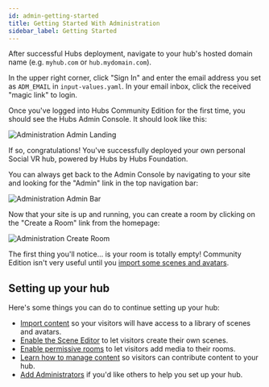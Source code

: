 ```yaml
---
id: admin-getting-started
title: Getting Started With Administration
sidebar_label: Getting Started
---
```


After successful Hubs deployment, navigate to your hub's hosted domain name (e.g. `myhub.com` or `hub.mydomain.com`). 

In the upper right corner, click "Sign In" and enter the email address you set as `ADM_EMAIL` in `input-values.yaml`.
In your email inbox, click the received "magic link" to login.

Once you've logged into Hubs Community Edition for the first time, you should see the Hubs Admin Console.
It should look like this:

![Administration Admin Landing](img/admin-landing.png)

If so, congratulations! You've successfully deployed your own personal Social VR hub, powered by Hubs by Hubs Foundation.

You can always get back to the Admin Console by navigating to your site and looking for the "Admin" link in the top navigation bar:

![Administration Admin Bar](img/navbar-admin.jpeg)

Now that your site is up and running, you can create a room by clicking on the "Create a Room" link from the homepage:

![Administration Create Room](img/homepage-create-room.jpeg)

The first thing you'll notice... is your room is totally empty! Community Edition isn't very useful until you [import some scenes and avatars](./admin-importing-content).

## Setting up your hub

Here's some things you can do to continue setting up your hub:

- [Import content](./admin-importing-content) so your visitors will have access to a library of scenes and avatars.
- [Enable the Scene Editor](./admin-enable-scene-editor) to let visitors create their own scenes.
- [Enable permissive rooms](./admin-permissive-rooms) to let visitors add media to their rooms.
- [Learn how to manage content](./admin-managing-content) so visitors can contribute content to your hub.
- [Add Administrators](./admin-adding-administrators) if you'd like others to help you set up your hub.

